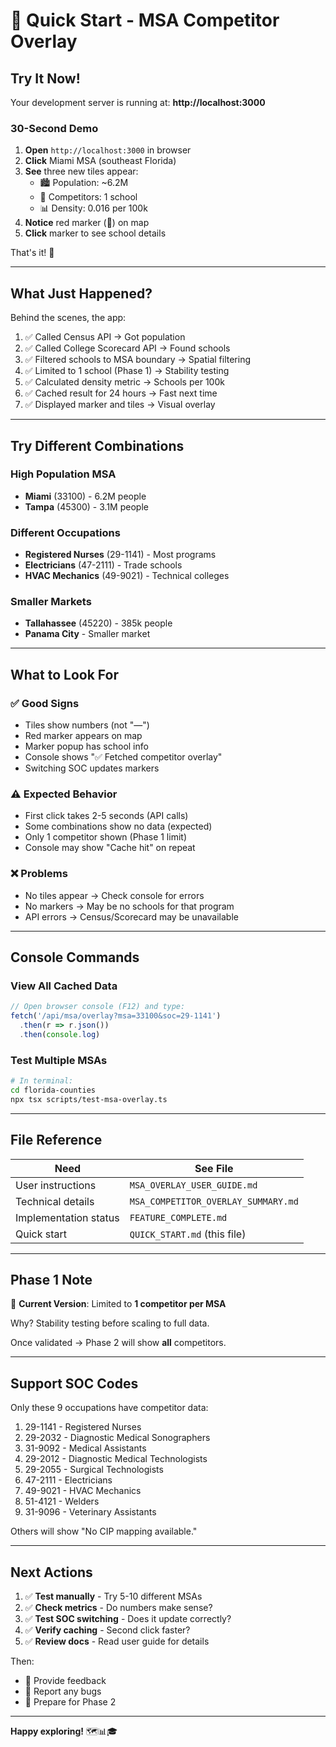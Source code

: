 # 🚀 Quick Start - MSA Competitor Overlay

## Try It Now!

Your development server is running at: **http://localhost:3000**

### 30-Second Demo

1. **Open** `http://localhost:3000` in browser
2. **Click** Miami MSA (southeast Florida)
3. **See** three new tiles appear:
   - 🏙️ Population: ~6.2M
   - 🏫 Competitors: 1 school
   - 📊 Density: 0.016 per 100k
4. **Notice** red marker (🏫) on map
5. **Click** marker to see school details

That's it! 🎉

---

## What Just Happened?

Behind the scenes, the app:
1. ✅ Called Census API → Got population
2. ✅ Called College Scorecard API → Found schools
3. ✅ Filtered schools to MSA boundary → Spatial filtering
4. ✅ Limited to 1 school (Phase 1) → Stability testing
5. ✅ Calculated density metric → Schools per 100k
6. ✅ Cached result for 24 hours → Fast next time
7. ✅ Displayed marker and tiles → Visual overlay

---

## Try Different Combinations

### High Population MSA
- **Miami** (33100) - 6.2M people
- **Tampa** (45300) - 3.1M people

### Different Occupations
- **Registered Nurses** (29-1141) - Most programs
- **Electricians** (47-2111) - Trade schools
- **HVAC Mechanics** (49-9021) - Technical colleges

### Smaller Markets
- **Tallahassee** (45220) - 385k people
- **Panama City** - Smaller market

---

## What to Look For

### ✅ Good Signs
- Tiles show numbers (not "—")
- Red marker appears on map
- Marker popup has school info
- Console shows "✅ Fetched competitor overlay"
- Switching SOC updates markers

### ⚠️ Expected Behavior
- First click takes 2-5 seconds (API calls)
- Some combinations show no data (expected)
- Only 1 competitor shown (Phase 1 limit)
- Console may show "Cache hit" on repeat

### ❌ Problems
- No tiles appear → Check console for errors
- No markers → May be no schools for that program
- API errors → Census/Scorecard may be unavailable

---

## Console Commands

### View All Cached Data
```javascript
// Open browser console (F12) and type:
fetch('/api/msa/overlay?msa=33100&soc=29-1141')
  .then(r => r.json())
  .then(console.log)
```

### Test Multiple MSAs
```bash
# In terminal:
cd florida-counties
npx tsx scripts/test-msa-overlay.ts
```

---

## File Reference

| Need | See File |
|------|----------|
| User instructions | `MSA_OVERLAY_USER_GUIDE.md` |
| Technical details | `MSA_COMPETITOR_OVERLAY_SUMMARY.md` |
| Implementation status | `FEATURE_COMPLETE.md` |
| Quick start | `QUICK_START.md` (this file) |

---

## Phase 1 Note

🎯 **Current Version**: Limited to **1 competitor per MSA**

Why? Stability testing before scaling to full data.

Once validated → Phase 2 will show **all** competitors.

---

## Support SOC Codes

Only these 9 occupations have competitor data:

1. 29-1141 - Registered Nurses
2. 29-2032 - Diagnostic Medical Sonographers
3. 31-9092 - Medical Assistants
4. 29-2012 - Diagnostic Medical Technologists
5. 29-2055 - Surgical Technologists
6. 47-2111 - Electricians
7. 49-9021 - HVAC Mechanics
8. 51-4121 - Welders
9. 31-9096 - Veterinary Assistants

Others will show "No CIP mapping available."

---

## Next Actions

1. ✅ **Test manually** - Try 5-10 different MSAs
2. ✅ **Check metrics** - Do numbers make sense?
3. ✅ **Test SOC switching** - Does it update correctly?
4. ✅ **Verify caching** - Second click faster?
5. ✅ **Review docs** - Read user guide for details

Then:
- 📝 Provide feedback
- 🐛 Report any bugs
- 🚀 Prepare for Phase 2

---

**Happy exploring!** 🗺️📊🎓

